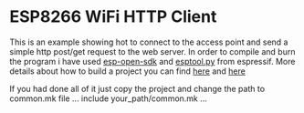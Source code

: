 # ESP8266 WiFi HTTP Client

This is an example  showing hot to connect to the access point and send a simple http post/get request to the web server.
In order to compile and burn the program i have used [esp-open-sdk](https://github.com/SuperHouse/esp-open-rtos)  and [esptool.py](https://github.com/espressif/esptool) from espressif.
More details about how to build a project you can find [here](https://github.com/SuperHouse/esp-open-rtos/blob/master/README.md) and [here](https://www.espressif.com/en/products/hardware/esp8266ex/resources)

If you had done all of it just copy the project and change the path to common.mk file
...
include your_path/common.mk
...
